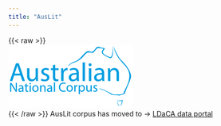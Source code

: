 ```yaml
---
title: "AusLit"
---
```

{{< raw >}}
<br/>
<img src="/ausnc-logo_250px.png" title="AusNC Logo" class="home_image"/>
<br/>
{{< /raw >}}
AusLit corpus has moved to -> [LDaCA data portal](https://data.ldaca.edu.au/collection?id=arcp%3A%2F%2Fname%2Cdoi10.48610%252F8b7ae22&_crateId=arcp%3A%2F%2Fname%2Cdoi10.48610%252F8b7ae22)
